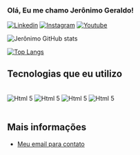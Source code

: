 ### Olá, Eu me chamo Jerônimo Geraldo! 

[![Linkedin](https://img.shields.io/badge/LinkedIn-0077B5?style=for-the-badge&logo=linkedin&logoColor=white)](https://www.linkedin.com/in/jer%C3%B4nimo-geraldo-101a73230/)
[![Instagram](	https://img.shields.io/badge/Instagram-E4405F?style=for-the-badge&logo=instagram&logoColor=white)](	https://img.shields.io/badge/Instagram-E4405F?style=for-the-badge&logo=instagram&logoColor=white)
[![Youtube](https://img.shields.io/badge/YouTube-FF0000?style=for-the-badge&logo=youtube&logoColor=white)](https://youtube.com/@jeronimogeraldo5815)


![Jerônimo GitHub stats](https://github-readme-stats.vercel.app/api?username=jeronimoGeraldo219&show_icons=true&theme=radical)

[![Top Langs](https://github-readme-stats.vercel.app/api/top-langs/?username=JeronimoGeraldo219)](https://github.com/JeronimoGeraldo219/github-readme-stats)

## Tecnologias que eu utilizo 

<div display: inline_block><br/>  
    <img src = 'https://img.shields.io/badge/HTML5-E34F26?style=for-the-badge&logo=html5&logoColor=white' alt = 'Html 5' align = 'center'/>
    <img src = 'https://img.shields.io/badge/CSS3-1572B6?style=for-the-badge&logo=css3&logoColor=white' alt = 'Html 5' align = 'center'/>
     <img src = 'https://img.shields.io/badge/JavaScript-323330?style=for-the-badge&logo=javascript&logoColor=F7DF1E' alt = 'Html 5' align = 'center'/>
     <img src = 'https://img.shields.io/badge/Python-14354C?style=for-the-badge&logo=python&logoColor=white' alt = 'Html 5' align = 'center'/>

</div><br/>

## Mais informações

- [Meu email para contato](jeronimogeraldo219@gmail.com)
